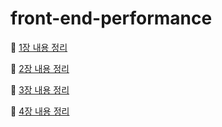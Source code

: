 # front-end-performance

🔗 [1장 내용 정리](https://github.com/oxxun21/front-end-performance/blob/main/lecture-1/summary.md)

🔗 [2장 내용 정리](https://github.com/oxxun21/front-end-performance/blob/main/lecture-2/summary.md)

🔗 [3장 내용 정리](https://github.com/oxxun21/front-end-performance/blob/main/lecture-3/summary.md)

🔗 [4장 내용 정리](https://github.com/oxxun21/front-end-performance/blob/main/lecture-4/summary.md)

